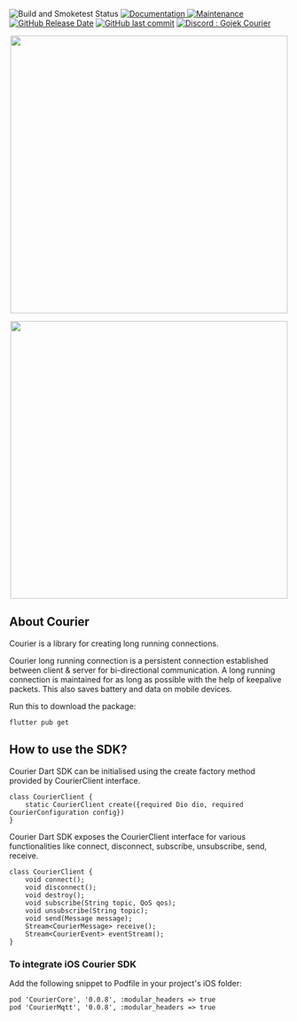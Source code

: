 ![Build and Smoketest Status](https://github.com/gojek/courier-flutter/actions/workflows/release.yml/badge.svg)
<a href="https://gojek.github.io/courier-flutter/">
		<img alt="Documentation" src="https://img.shields.io/badge/documentation-yes-brightgreen.svg" target="_blank" />
	</a>
	<a href="https://github.com/gojek/courier-flutter/graphs/commit-activity">
		<img alt="Maintenance" src="https://img.shields.io/badge/maintained-yes-green.svg" target="_blank" />
	</a>
<a href="https://github.com/gojek/courier-flutter/releases/latest">
<img alt="GitHub Release Date" src="https://img.shields.io/github/release-date/gojek/courier-flutter"></a>
<a href="https://github.com/gojek/courier-flutter/commits/main">
<img alt="GitHub last commit" src="https://img.shields.io/github/last-commit/gojek/courier-flutter"></a>
[![Discord : Gojek Courier](https://img.shields.io/badge/Discord-Gojek%20Courier-blue.svg)](https://discord.gg/C823qK4AK7)

<p align="center">
<img src="https://github.com/gojek/courier-flutter/blob/main/docs/static/img/courier-logo-full-black.svg#gh-light-mode-only" width="500"/>
</p>

<p align="center">
<img src="https://github.com/gojek/courier-flutter/blob/main/docs/static/img/courier-logo-full-white.svg#gh-dark-mode-only" width="500"/>
</p>

## About Courier

Courier is a library for creating long running connections. 

Courier long running connection is a persistent connection established between client & server for bi-directional communication. A long running connection is maintained for as long as possible with the help of keepalive packets. This also saves battery and data on mobile devices.

Run this to download the package:

```shell
flutter pub get
```

## How to use the SDK?

Courier Dart SDK can be initialised using the create factory method provided by CourierClient interface.
```shell
class CourierClient {
    static CourierClient create({required Dio dio, required CourierConfiguration config})
}
```

Courier Dart SDK exposes the CourierClient interface for various functionalities like connect, disconnect, subscribe, unsubscribe, send, receive.
```shell
class CourierClient {
    void connect();
    void disconnect();
    void destroy();
    void subscribe(String topic, QoS qos);
    void unsubscribe(String topic);
    void send(Message message);
    Stream<CourierMessage> receive();
    Stream<CourierEvent> eventStream();
}
```

### To integrate iOS Courier SDK

Add the following snippet to Podfile in your project's iOS folder:
```shell
pod 'CourierCore', '0.0.8', :modular_headers => true
pod 'CourierMqtt', '0.0.8', :modular_headers => true
```